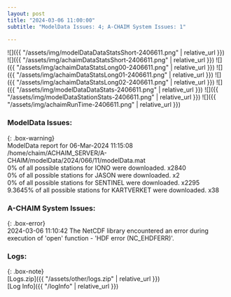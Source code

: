 ```yaml
---
layout: post
title: "2024-03-06 11:00:00"
subtitle: "ModelData Issues: 4; A-CHAIM System Issues: 1"

---
```


![]({{ "/assets/img/modelDataDataStatsShort-2406611.png" | relative_url }})
![]({{ "/assets/img/achaimDataStatsShort-2406611.png" | relative_url }})
![]({{ "/assets/img/achaimDataStatsLong00-2406611.png" | relative_url }})
![]({{ "/assets/img/achaimDataStatsLong01-2406611.png" | relative_url }})
![]({{ "/assets/img/achaimDataStatsLong02-2406611.png" | relative_url }})
![]({{ "/assets/img/modelDataDataStats-2406611.png" | relative_url }})
![]({{ "/assets/img/modelDataStationStats-2406611.png" | relative_url }})
![]({{ "/assets/img/achaimRunTime-2406611.png" | relative_url }})


### ModelData Issues:  
  
{: .box-warning}  
 ModelData report for 06-Mar-2024 11:15:08   
 /home/chaim/ACHAIM_SERVER/A-CHAIM/modelData/2024/066/11/modelData.mat   
 0% of all possible stations for IONO were downloaded. x2840   
 0% of all possible stations for JASON were downloaded. x2   
 0% of all possible stations for SENTINEL were downloaded. x2295   
 9.3645% of all possible stations for KARTVERKET were downloaded. x38   
  
### A-CHAIM System Issues:  
  
{: .box-error}  
2024-03-06 11:10:42 The NetCDF library encountered an error during execution of 'open' function - 'HDF error (NC_EHDFERR)'.  

### Logs:  
  
{: .box-note}  
[Logs.zip]({{ "/assets/other/logs.zip" | relative_url }})  
[Log Info]({{ "/logInfo" | relative_url }})  
